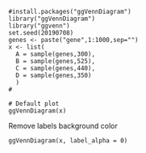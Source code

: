
```
#install.packages("ggVennDiagram")
library("ggVennDiagram")
library("ggvenn")
set.seed(20190708)
genes <- paste("gene",1:1000,sep="")
x <- list(
  A = sample(genes,300), 
  B = sample(genes,525), 
  C = sample(genes,440),
  D = sample(genes,350)
  )
#
```


```
# Default plot
ggVennDiagram(x)
```

Remove labels background color


```
ggVennDiagram(x, label_alpha = 0)

```
